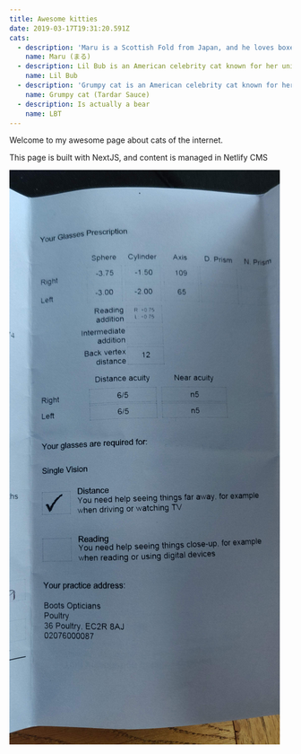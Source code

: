 ```yaml
---
title: Awesome kitties
date: 2019-03-17T19:31:20.591Z
cats:
  - description: 'Maru is a Scottish Fold from Japan, and he loves boxes.'
    name: Maru (まる)
  - description: Lil Bub is an American celebrity cat known for her unique appearance.
    name: Lil Bub
  - description: 'Grumpy cat is an American celebrity cat known for her grumpy appearance. '
    name: Grumpy cat (Tardar Sauce)
  - description: Is actually a bear
    name: LBT
---
```

Welcome to my awesome page about cats of the internet. 

This page is built with NextJS, and content is managed in Netlify CMS

![](/static/img/img_20190825_075245.jpg)
